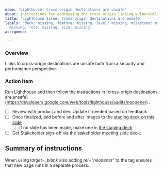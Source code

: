 ```yaml
---
name: 'Lighthouse: Cross-origin destinations are unsafe'
about: Instructions for addressing the cross-origin linking vulnerabilities
title: 'Lighthouse Issue: Cross-origin destinations are unsafe'
labels: 'deck: missing, feature: missing, level: missing, milestone: missing, priority:
  missing, role: missing, size: missing'
assignees: ''

---
```


### Overview
Links to cross-origin destinations are unsafe both from a security and performance perspective.  

### Action Item
Run [Lighthouse](https://developers.google.com/web/tools/lighthouse/) and then follow the instructions in [cross-origin destinations are unsafe]
(https://developers.google.com/web/tools/lighthouse/audits/noopener) .   
- [ ] Review with product and dev. Update if needed based on feedback
- [ ] Once finalized, add before and after images to the [staging deck on this slide]() 
   - [ ] if no slide has been made, make one in [the staging deck](https://docs.google.com/presentation/d/1crZ3IxqA4hAu3qzD7ns93Ieuqjwh6wyEtuX_46cP-fg)
- [ ] Get Stakeholder sign-off via the stakeholder meeting slide deck.

## Summary of instructions
When using *target=_blank* also adding *rel="noopener"* to the tag ensures that new page runs in a separate process.
